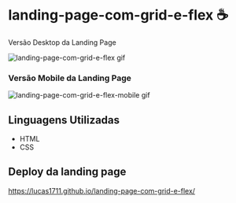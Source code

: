 # landing-page-com-grid-e-flex ☕

Versão Desktop da Landing Page

![landing-page-com-grid-e-flex gif](https://user-images.githubusercontent.com/66094966/167872190-5960222e-8dc5-4b03-8d1b-2a81240d78a4.gif)



### Versão Mobile da Landing Page

![landing-page-com-grid-e-flex-mobile gif](https://user-images.githubusercontent.com/66094966/167873068-51fcf0b8-c9d7-4223-b86d-d7cac7f58a08.gif)


## Linguagens Utilizadas

- HTML
- CSS

## Deploy da landing page

 https://lucas1711.github.io/landing-page-com-grid-e-flex/
